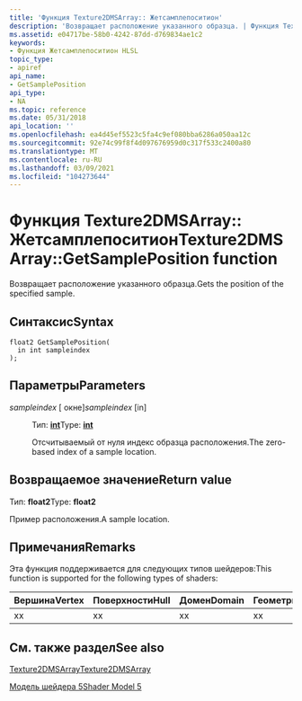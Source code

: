 ```yaml
---
title: 'Функция Texture2DMSArray:: Жетсамплепоситион'
description: 'Возвращает расположение указанного образца. | Функция Texture2DMSArray:: Жетсамплепоситион'
ms.assetid: e04717be-58b0-4242-87dd-d769834ae1c2
keywords:
- Функция Жетсамплепоситион HLSL
topic_type:
- apiref
api_name:
- GetSamplePosition
api_type:
- NA
ms.topic: reference
ms.date: 05/31/2018
api_location: ''
ms.openlocfilehash: ea4d45ef5523c5fa4c9ef080bba6286a050aa12c
ms.sourcegitcommit: 92e74c99f8f4d097676959d0c317f533c2400a80
ms.translationtype: MT
ms.contentlocale: ru-RU
ms.lasthandoff: 03/09/2021
ms.locfileid: "104273644"
---
```

# <a name="texture2dmsarraygetsampleposition-function"></a><span data-ttu-id="d4044-105">Функция Texture2DMSArray:: Жетсамплепоситион</span><span class="sxs-lookup"><span data-stu-id="d4044-105">Texture2DMSArray::GetSamplePosition function</span></span>

<span data-ttu-id="d4044-106">Возвращает расположение указанного образца.</span><span class="sxs-lookup"><span data-stu-id="d4044-106">Gets the position of the specified sample.</span></span>

## <a name="syntax"></a><span data-ttu-id="d4044-107">Синтаксис</span><span class="sxs-lookup"><span data-stu-id="d4044-107">Syntax</span></span>

``` syntax
float2 GetSamplePosition(
  in int sampleindex
);
```

## <a name="parameters"></a><span data-ttu-id="d4044-108">Параметры</span><span class="sxs-lookup"><span data-stu-id="d4044-108">Parameters</span></span>

<dl> <dt>

<span data-ttu-id="d4044-109">*sampleindex* \[ окне\]</span><span class="sxs-lookup"><span data-stu-id="d4044-109">*sampleindex* \[in\]</span></span>
</dt> <dd>

<span data-ttu-id="d4044-110">Тип: **[ **int**](/windows/desktop/WinProg/windows-data-types)**</span><span class="sxs-lookup"><span data-stu-id="d4044-110">Type: **[**int**](/windows/desktop/WinProg/windows-data-types)**</span></span>

<span data-ttu-id="d4044-111">Отсчитываемый от нуля индекс образца расположения.</span><span class="sxs-lookup"><span data-stu-id="d4044-111">The zero-based index of a sample location.</span></span>

</dd> </dl>

## <a name="return-value"></a><span data-ttu-id="d4044-112">Возвращаемое значение</span><span class="sxs-lookup"><span data-stu-id="d4044-112">Return value</span></span>

<span data-ttu-id="d4044-113">Тип: **float2**</span><span class="sxs-lookup"><span data-stu-id="d4044-113">Type: **float2**</span></span>

<span data-ttu-id="d4044-114">Пример расположения.</span><span class="sxs-lookup"><span data-stu-id="d4044-114">A sample location.</span></span>

## <a name="remarks"></a><span data-ttu-id="d4044-115">Примечания</span><span class="sxs-lookup"><span data-stu-id="d4044-115">Remarks</span></span>

<span data-ttu-id="d4044-116">Эта функция поддерживается для следующих типов шейдеров:</span><span class="sxs-lookup"><span data-stu-id="d4044-116">This function is supported for the following types of shaders:</span></span>



| <span data-ttu-id="d4044-117">Вершина</span><span class="sxs-lookup"><span data-stu-id="d4044-117">Vertex</span></span> | <span data-ttu-id="d4044-118">Поверхности</span><span class="sxs-lookup"><span data-stu-id="d4044-118">Hull</span></span> | <span data-ttu-id="d4044-119">Домен</span><span class="sxs-lookup"><span data-stu-id="d4044-119">Domain</span></span> | <span data-ttu-id="d4044-120">Геометрия</span><span class="sxs-lookup"><span data-stu-id="d4044-120">Geometry</span></span> | <span data-ttu-id="d4044-121">Пиксель</span><span class="sxs-lookup"><span data-stu-id="d4044-121">Pixel</span></span> | <span data-ttu-id="d4044-122">Вычисления</span><span class="sxs-lookup"><span data-stu-id="d4044-122">Compute</span></span> |
|--------|------|--------|----------|-------|---------|
| <span data-ttu-id="d4044-123">x</span><span class="sxs-lookup"><span data-stu-id="d4044-123">x</span></span>      | <span data-ttu-id="d4044-124">x</span><span class="sxs-lookup"><span data-stu-id="d4044-124">x</span></span>    | <span data-ttu-id="d4044-125">x</span><span class="sxs-lookup"><span data-stu-id="d4044-125">x</span></span>      | <span data-ttu-id="d4044-126">x</span><span class="sxs-lookup"><span data-stu-id="d4044-126">x</span></span>        | <span data-ttu-id="d4044-127">x</span><span class="sxs-lookup"><span data-stu-id="d4044-127">x</span></span>     | <span data-ttu-id="d4044-128">x</span><span class="sxs-lookup"><span data-stu-id="d4044-128">x</span></span>       |



 

## <a name="see-also"></a><span data-ttu-id="d4044-129">См. также раздел</span><span class="sxs-lookup"><span data-stu-id="d4044-129">See also</span></span>

<dl> <dt>

[<span data-ttu-id="d4044-130">Texture2DMSArray</span><span class="sxs-lookup"><span data-stu-id="d4044-130">Texture2DMSArray</span></span>](sm5-object-texture2dmsarray.md)
</dt> <dt>

[<span data-ttu-id="d4044-131">Модель шейдера 5</span><span class="sxs-lookup"><span data-stu-id="d4044-131">Shader Model 5</span></span>](d3d11-graphics-reference-sm5.md)
</dt> </dl>

 

 

